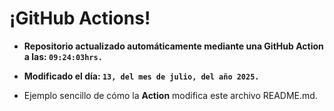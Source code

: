 # ¡GitHub Actions!
* **Repositorio actualizado automáticamente mediante una GitHub Action a las: `09:24:03hrs.`**
* **Modificado el día: `13, del mes de julio, del año 2025.`**

* Ejemplo sencillo de cómo la **Action** modifica este archivo README.md.
